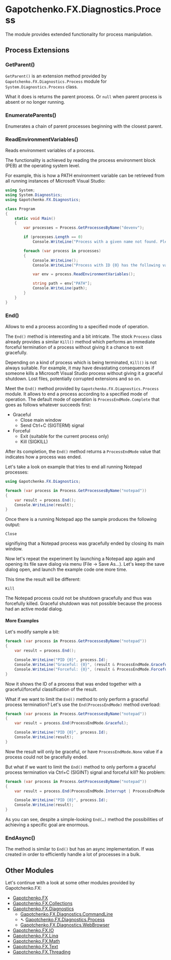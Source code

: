 ﻿# Gapotchenko.FX.Diagnostics.Process

The module provides extended functionality for process manipulation.

## Process Extensions

### GetParent()

`GetParent()` is an extension method provided by `Gapotchenko.FX.Diagnostics.Process` module
for `System.Diagnostics.Process` class.

What it does is returns the parent process. Or `null` when parent process is absent or no longer running.

### EnumerateParents()

Enumerates a chain of parent processes beginning with the closest parent.

### ReadEnvironmentVariables()

Reads environment variables of a process.

The functionality is achieved by reading the process environment block (PEB) at the operating system level.

For example, this is how a PATH environment variable can be retrieved from all running instances of Microsoft Visual Studio:

``` csharp
using System;
using System.Diagnostics;
using Gapotchenko.FX.Diagnostics;

class Program
{
    static void Main()
    {
        var processes = Process.GetProcessesByName("devenv");

        if (processes.Length == 0)
            Console.WriteLine("Process with a given name not found. Please modify the code and specify the existing process name.");

        foreach (var process in processes)
        {
            Console.WriteLine();
            Console.WriteLine("Process with ID {0} has the following value of PATH environment variable:", process.Id);

            var env = process.ReadEnvironmentVariables();

            string path = env["PATH"];
            Console.WriteLine(path);
        }
    }
}
```

### End()

Allows to end a process according to a specified mode of operation.

The `End()` method is interesting and a bit intricate.
The stock `Process` class already provides a similar `Kill()` method
which performs an immediate forceful termination of a process without giving it a chance to exit gracefully.

Depending on a kind of process which is being terminated, `Kill()` is not always suitable.
For example, it may have devastating consequences if someone kills a Microsoft Visual Studio process without giving it a graceful shutdown.
Lost files, potentially corrupted extensions and so on.

Meet the `End()` method provided by `Gapotchenko.FX.Diagnostics.Process` module.
It allows to end a process according to a specified mode of operation.
The default mode of operation is `ProcessEndMode.Complete` that goes as follows whatever succeeds first:

- Graceful
  - Close main window
  - Send Ctrl+C (SIGTERM) signal
- Forceful
  - Exit (suitable for the current process only)
  - Kill (SIGKILL)

After its completion, the `End()` method returns a `ProcessEndMode` value that indicates how a process was ended.

Let's take a look on example that tries to end all running Notepad processes:

``` csharp
using Gapotchenko.FX.Diagnostics;

foreach (var process in Process.GetProcessesByName("notepad"))
{
    var result = process.End();
    Console.WriteLine(result);
}
```

Once there is a running Notepad app the sample produces the following output:

```
Close
```

signifiying that a Notepad process was gracefully ended by closing its main window.

Now let's repeat the experiment by launching a Notepad app again and opening its file save dialog via menu (File -> Save As...).
Let's keep the save dialog open, and launch the example code one more time.

This time the result will be different:
```
Kill
```

The Notepad process could not be shutdown gracefully and thus was forcefully killed.
Graceful shutdown was not possible because the process had an active modal dialog.

#### More Examples

Let's modify sample a bit:

``` csharp
foreach (var process in Process.GetProcessesByName("notepad"))
{
    var result = process.End();

    Console.WriteLine("PID {0}", process.Id);
    Console.WriteLine("Graceful: {0}", (result & ProcessEndMode.Graceful) != 0);
    Console.WriteLine("Forceful: {0}", (result & ProcessEndMode.Forceful) != 0);
}
```

Now it shows the ID of a process that was ended together with a graceful/forceful classification of the result.

What if we want to limit the `End()` method to only perform a graceful process termination?
Let's use the `End(ProcessEndMode)` method overload:

``` csharp
foreach (var process in Process.GetProcessesByName("notepad"))
{
    var result = process.End(ProcessEndMode.Graceful);

    Console.WriteLine("PID {0}", process.Id);
    Console.WriteLine(result);
}
```

Now the result will only be graceful, or have `ProcessEndMode.None` value if a process could not be gracefully ended.

But what if we want to limit the `End()` method to only perform a graceful process termination via Ctrl+C (SIGINT) signal and forceful kill?
No problem:

``` csharp
foreach (var process in Process.GetProcessesByName("notepad"))
{
    var result = process.End(ProcessEndMode.Interrupt | ProcessEndMode.Kill);

    Console.WriteLine("PID {0}", process.Id);
    Console.WriteLine(result);
}
```

As you can see, despite a simple-looking `End(…)` method the possibilities of achieving a specific goal are enormous.

### EndAsync()

The method is similar to `End()` but has an async implementation.
If was created in order to efficiently handle a lot of processes in a bulk.

## Other Modules

Let's continue with a look at some other modules provided by Gapotchenko.FX:

- [Gapotchenko.FX](../Gapotchenko.FX)
- [Gapotchenko.FX.Collections](../Gapotchenko.FX.Collections)
- [Gapotchenko.FX.Diagnostics](../Gapotchenko.FX.Diagnostics.CommandLine)
  - [Gapotchenko.FX.Diagnostics.CommandLine](../Gapotchenko.FX.Diagnostics.CommandLine)
  - &#x27B4; [Gapotchenko.FX.Diagnostics.Process](../Gapotchenko.FX.Diagnostics.Process)
  - [Gapotchenko.FX.Diagnostics.WebBrowser](../Gapotchenko.FX.Diagnostics.WebBrowser)
- [Gapotchenko.FX.IO](../Gapotchenko.FX.IO)
- [Gapotchenko.FX.Linq](../Gapotchenko.FX.Linq)
- [Gapotchenko.FX.Math](../Gapotchenko.FX.Math)
- [Gapotchenko.FX.Text](../Gapotchenko.FX.Text)
- [Gapotchenko.FX.Threading](../Gapotchenko.FX.Threading)
